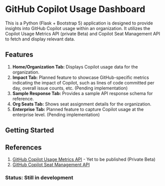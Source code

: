 # GitHub Copilot Usage Dashboard

This is a Python (Flask + Bootstrap 5) application is designed to provide insights into GitHub Copilot usage within an organization. It utilizes the Copilot Usage Metrics API (private Beta) and Copilot Seat Management API to fetch and display relevant data.

## Features
1. **Home/Organization Tab:** Displays Copilot usage data for the organization.
2. **Impact Tab:** Planned feature to showcase GitHub-specific metrics indicating the impact of Copilot, such as lines of code committed per day, overall issue counts, etc. (Pending implementation)
3. **Sample Response Tab:** Provides a sample API response schema for reference.
4. **Org Seats Tab:** Shows seat assignment details for the organization.
5. **Enterprise Tab:** Planned feature to capture Copilot usage at the enterprise level. (Pending implementation)

## Getting Started

## References
1. [GitHub Copilot Usage Metrics API](#) - Yet to be published (Private Beta)
2. [GitHub Copilot Seat Management API](https://docs.github.com/en/rest/copilot?apiVersion=2022-11-28)

### Status: Still in development 
